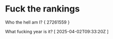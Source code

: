 # Fuck the rankings

Who the hell am I?
{ 27261559 }

What fucking year is it?
[ 2025-04-02T09:33:20Z ]
